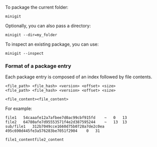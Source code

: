 To package the current folder:

```
minigit
```

Optionally, you can also pass a directory:
```
minigit --dir=my_folder
```

To inspect an existing package, you can use:
```
minigit --inspect
```

### Format of a package entry

Each package entry is composed of an index followed by file contents.

```
<file_path> <file_hash> <version> <offset> <size>
<file_path> <file_hash> <version> <offset> <size>

<file_content><file_content>
```

For example:

```
file1	54caaafe12a7afbee7d0ac99cbf915fd	~	0	13
file2	64780afe7d95553571f4e2d387595244	~	13	13
sub/file1	312b7049cce1660d75b0728a7de2c0ea	495c690d445fe3a576283be7051f2904	0	31

file1_contentfile2_content
```